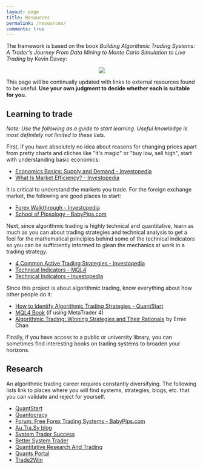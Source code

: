 ```yaml
---
layout: page
title: Resources
permalink: /resources/
comments: true
---
```


The framework is based on the book <em>Building Algorithmic Trading Systems: A Trader's Journey From Data Mining to Monte Carlo Simulation to Live Trading</em> by Kevin Davey:

<p style="text-align: center"><a target="_blank" href="https://www.amazon.com/gp/product/1118778987/ref=as_li_tl?ie=UTF8&camp=1789&creative=9325&creativeASIN=1118778987&linkCode=as2&tag=zhangtaihaome-20&linkId=051c19bc6e88920e64d2867980be36d4"><img border="0" src="//ws-na.amazon-adsystem.com/widgets/q?_encoding=UTF8&MarketPlace=US&ASIN=1118778987&ServiceVersion=20070822&ID=AsinImage&WS=1&Format=_SL250_&tag=zhangtaihaome-20" ></a><img src="//ir-na.amazon-adsystem.com/e/ir?t=zhangtaihaome-20&l=am2&o=1&a=1118778987" width="1" height="1" border="0" alt="" style="border:none !important; margin:0px !important;" /></p>

This page will be continually updated with links to external resources found to be useful. <strong>Use your own judgment to decide whether each is suitable for you.</strong>


Learning to trade
-----------------

<em>Note: Use the following as a guide to start learning. Useful knowledge is most definitely not limited to these lists.</em>

First, if you have absolutely no idea about reasons for changing prices apart from pretty charts and cliches like "it's magic" or "buy low, sell high", start with understanding basic economics:

* <a target="_blank" href="http://www.investopedia.com/university/economics/economics3.asp">Economics Basics: Supply and Demand - Investopedia</a>
* <a target="_blank" href="http://www.investopedia.com/articles/02/101502.asp">What Is Market Efficiency? - Investopedia</a>

It is critical to understand the markets you trade. For the foreign exchange market, the following are good places to start:

* <a target="_blank" href="http://www.investopedia.com/walkthrough/forex/">Forex Walkthrough - Investopedia</a>
* <a target="_blank" href="http://www.babypips.com/school">School of Pipsology - BabyPips.com</a>

Next, since algorithmic trading is highly technical and quantitative, learn as much as you can about trading strategies and technical analysis to get a feel for the mathematical principles behind some of the technical indicators so you can be sufficiently informed to glean the mechanics at work in a trading strategy.

* <a target="_blank" href="http://www.investopedia.com/articles/active-trading/11/four-types-of-active-traders.asp">4 Common Active Trading Strategies - Investopedia</a>
* <a target="_blank" href="https://ta.mql4.com/indicators">Technical Indicators - MQL4</a>
* <a target="_blank" href="http://www.investopedia.com/active-trading/technical-indicators/">Technical Indicators - Investopedia</a>

Since this project is about algorithmic trading, know everything about how other people do it:

* <a target="_blank" href="https://www.quantstart.com/articles/How-to-Identify-Algorithmic-Trading-Strategies">How to Identify Algorithmic Trading Strategies - QuantStart</a>
* <a target="_blank" href="https://book.mql4.com/">MQL4 Book</a> (if using MetaTrader 4)
* <a target="_blank" href="https://www.amazon.com/gp/product/1118460146/ref=as_li_tl?ie=UTF8&camp=1789&creative=9325&creativeASIN=1118460146&linkCode=as2&tag=zhangtaihaome-20&linkId=48af9126dca778cc0c12007e70e4507d">Algorithmic Trading: Winning Strategies and Their Rationale</a> by Ernie Chan

Finally, if you have access to a public or university library, you can sometimes find interesting books on trading systems to broaden your horizons.


Research
--------

An algorithmic trading career requires constantly diversifying. The following lists link to places where you will find systems, strategies, blogs, etc. that you can validate and reject for yourself.

* <a target="_blank" href="https://www.quantstart.com/">QuantStart</a>
* <a target="_blank" href="https://www.quantstart.com/">Quantocracy</a>
* <a target="_blank" href="http://forums.babypips.com/free-forex-trading-systems/">Forum: Free Forex Trading Systems - BabyPips.com</a>
* <a target="_blank" href="http://www.automated-trading-system.com/">Au.Tra.Sy blog</a>
* <a target="_blank" href="http://systemtradersuccess.com/">System Trader Success</a>
* <a target="_blank" href="http://bettersystemtrader.com/">Better System Trader</a>
* <a target="_blank" href="http://jonathankinlay.com/">Quantitative Research And Trading</a>
* <a target="_blank" href="http://www.quantsportal.com/">Quants Portal</a>
* <a target="_blank" href="http://www.trade2win.com/">Trade2Win</a>

